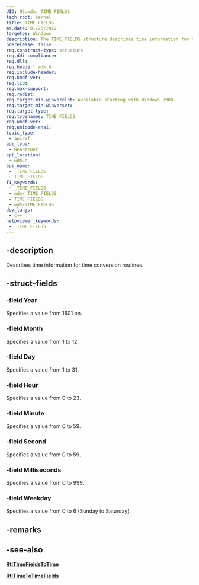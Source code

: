 ```yaml
---
UID: NS:wdm._TIME_FIELDS
tech.root: kernel
title: TIME_FIELDS
ms.date: 01/25/2022
targetos: Windows
description: The TIME_FIELDS structure describes time information for time conversion routines.
prerelease: false
req.construct-type: structure
req.ddi-compliance: 
req.dll: 
req.header: wdm.h
req.include-header: 
req.kmdf-ver: 
req.lib: 
req.max-support: 
req.redist: 
req.target-min-winverclnt: Available starting with Windows 2000.
req.target-min-winversvr: 
req.target-type: 
req.typenames: TIME_FIELDS
req.umdf-ver: 
req.unicode-ansi: 
topic_type:
 - apiref
api_type:
 - HeaderDef
api_location:
 - wdm.h
api_name:
 - _TIME_FIELDS
 - TIME_FIELDS
f1_keywords:
 - _TIME_FIELDS
 - wdm/_TIME_FIELDS
 - TIME_FIELDS
 - wdm/TIME_FIELDS
dev_langs:
 - c++
helpviewer_keywords:
 - _TIME_FIELDS
---
```


## -description

Describes time information for time conversion routines.

## -struct-fields

### -field Year

Specifies a value from 1601 on.

### -field Month

Specifies a value from 1 to 12.

### -field Day

Specifies a value from 1 to 31.

### -field Hour

Specifies a value from 0 to 23.

### -field Minute

Specifies a value from 0 to 59.

### -field Second

Specifies a value from 0 to 59.

### -field Milliseconds

Specifies a value from 0 to 999.

### -field Weekday

Specifies a value from 0 to 6 (Sunday to Saturday).

## -remarks

## -see-also

[**RtlTimeFieldsToTime**](./nf-wdm-rtltimefieldstotime.md)

[**RtlTimeToTimeFields**](./nf-wdm-rtltimetotimefields.md)
